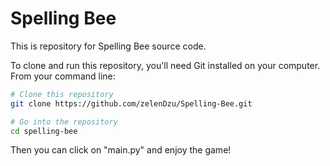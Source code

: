 # Spelling Bee
This is repository for Spelling Bee source code.

To clone and run this repository, you'll need Git installed on your computer. From your command line:

```bash
# Clone this repository
git clone https://github.com/zelenDzu/Spelling-Bee.git

# Go into the repository
cd spelling-bee
```

Then you can click on "main.py" and enjoy the game!
